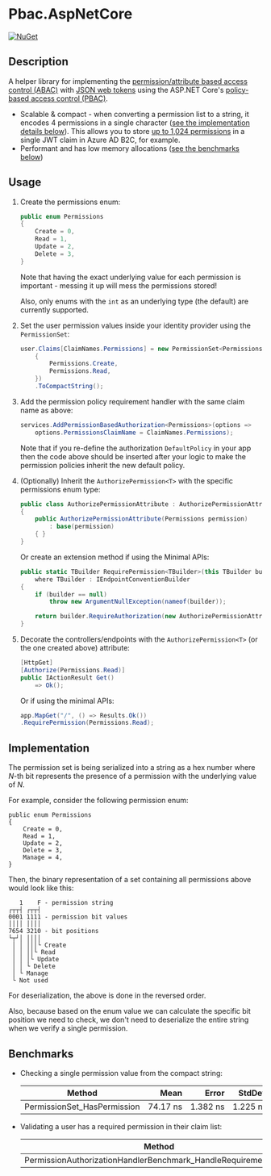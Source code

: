 ﻿# Pbac.AspNetCore

[![NuGet](https://img.shields.io/nuget/v/Pbac.AspNetCore?logo=nuget&label=NuGet)](https://nuget.org/packages/Pbac.AspNetCore)

## Description

A helper library for implementing the [permission/attribute based access control (ABAC)](https://en.wikipedia.org/wiki/Attribute-based_access_control) with [JSON web tokens](https://en.wikipedia.org/wiki/JSON_Web_Token) using the ASP.NET Core's [policy-based access control (PBAC)](https://learn.microsoft.com/en-us/aspnet/core/security/authorization/policies).

* Scalable & compact - when converting a permission list to a string, it encodes 4 permissions in a single character ([see the implementation details below](#implementation)). This allows you to store [up to 1,024 permissions](https://learn.microsoft.com/en-us/graph/api/resources/extensionproperty?view=graph-rest-1.0#properties) in a single JWT claim in Azure AD B2C, for example.
* Performant and has low memory allocations ([see the benchmarks below](#benchmarks))

## Usage

1. Create the permissions enum:
    ```csharp
    public enum Permissions
    {
        Create = 0,
        Read = 1,
        Update = 2,
        Delete = 3,
    }
    ```

    Note that having the exact underlying value for each permission is important - messing it up will mess the permissions stored!

    Also, only enums with the `int` as an underlying type (the default) are currently supported.

1. Set the user permission values inside your identity provider using the `PermissionSet`:
    ```csharp
    user.Claims[ClaimNames.Permissions] = new PermissionSet<Permissions>(new[]
        {
            Permissions.Create,
            Permissions.Read,
        })
        .ToCompactString();
    ```

1. Add the permission policy requirement handler with the same claim name as above:
    ```csharp
    services.AddPermissionBasedAuthorization<Permissions>(options =>
        options.PermissionsClaimName = ClaimNames.Permissions);
    ```

    Note that if you re-define the authorization `DefaultPolicy` in your app then the code above should be inserted after your logic to make the permission policies inherit the new default policy.

1. (Optionally) Inherit the `AuthorizePermission<T>` with the specific permissions enum type:
    ```csharp
    public class AuthorizePermissionAttribute : AuthorizePermissionAttribute<Permissions>
    {
        public AuthorizePermissionAttribute(Permissions permission)
            : base(permission)
        { }
    }
    ```

    Or create an extension method if using the Minimal APIs:
    ```csharp
    public static TBuilder RequirePermission<TBuilder>(this TBuilder builder, Permissions permission)
        where TBuilder : IEndpointConventionBuilder
    {
        if (builder == null)
            throw new ArgumentNullException(nameof(builder));

        return builder.RequireAuthorization(new AuthorizePermissionAttribute<Permissions>(permission));
    }
    ```

1. Decorate the controllers/endpoints with the `AuthorizePermission<T>` (or the one created above) attribute:
    ```csharp
    [HttpGet]
    [Authorize(Permissions.Read)]
    public IActionResult Get()
        => Ok();
    ```

    Or if using the minimal APIs:
    ```csharp
    app.MapGet("/", () => Results.Ok())
    .RequirePermission(Permissions.Read);
    ```

## Implementation

The permission set is being serialized into a string as a hex number where _N_-th bit represents the presence of a permission with the underlying value of _N_.

For example, consider the following permission enum:

```
public enum Permissions
{
    Create = 0,
    Read = 1,
    Update = 2,
    Delete = 3,
    Manage = 4,
}
```

Then, the binary representation of a set containing all permissions above would look like this:

```
   1    F - permission string
┌┬┬┤ ┌┬┬┤
0001 1111 - permission bit values
││││ ││││
7654 3210 - bit positions
└┬┘│ ││││
 │ │ │││└ Create
 │ │ ││└ Read
 │ │ │└ Update
 │ │ └ Delete
 │ └ Manage
 └ Not used
```

For deserialization, the above is done in the reversed order.

Also, because based on the enum value we can calculate the specific bit position we need to check, we don't need to deserialize the entire string when we verify a single permission.

## Benchmarks

* Checking a single permission value from the compact string:

    |                      Method |     Mean |    Error |   StdDev | Allocated |
    |---------------------------- |---------:|---------:|---------:|----------:|
    | PermissionSet_HasPermission | 74.17 ns | 1.382 ns | 1.225 ns |         - |

* Validating a user has a required permission in their claim list:

    |                                                         Method |     Mean |   Error |   StdDev | Allocated |
    |--------------------------------------------------------------- |---------:|--------:|---------:|----------:|
    | PermissionAuthorizationHandlerBenchmark_HandleRequirementAsync | 359.4 ns | 6.79 ns | 13.25 ns |     144 B |
